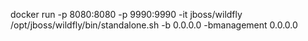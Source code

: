 docker run -p 8080:8080 -p 9990:9990 -it jboss/wildfly /opt/jboss/wildfly/bin/standalone.sh -b 0.0.0.0 -bmanagement 0.0.0.0